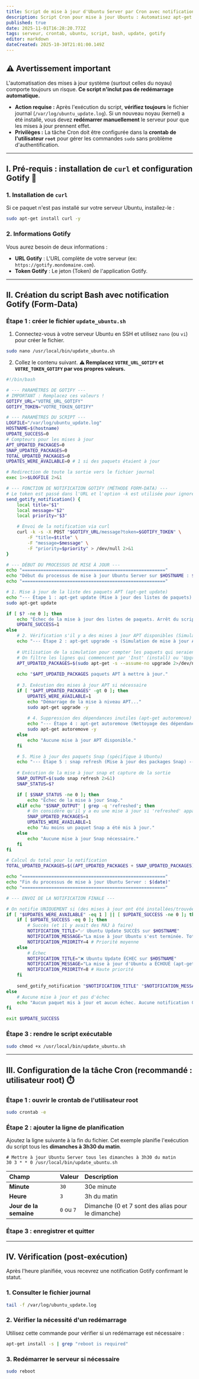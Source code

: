 ```yaml
---
title: Script de mise à jour d'Ubuntu Server par Cron avec notification Gotify
description: Script Cron pour mise à jour Ubuntu : Automatisez apt-get upgrade et snap refresh sur votre serveur Ubuntu. Recevez une notification immédiate via Gotify en cas de succès ou d'échec de la mise à jour.
published: true
date: 2025-11-01T16:28:20.772Z
tags: serveur, crontab, ubuntu, script, bash, update, gotify
editor: markdown
dateCreated: 2025-10-30T21:01:00.149Z
---
```


## ⚠️ Avertissement important

L'automatisation des mises à jour système (surtout celles du noyau) comporte toujours un risque. **Ce script n'inclut pas de redémarrage automatique.**

  * **Action requise :** Après l'exécution du script, **vérifiez toujours** le fichier journal (`/var/log/ubuntu_update.log`). Si un nouveau noyau (kernel) a été installé, vous devez **redémarrer manuellement** le serveur pour que les mises à jour prennent effet.
  * **Privilèges :** La tâche Cron doit être configurée dans la **crontab de l'utilisateur `root`** pour gérer les commandes `sudo` sans problème d'authentification.

-----

## I. Pré-requis : installation de `curl` et configuration Gotify 🔔

### 1\. Installation de `curl`

Si ce paquet n'est pas installé sur votre serveur Ubuntu, installez-le :

```bash
sudo apt-get install curl -y
```

### 2\. Informations Gotify

Vous aurez besoin de deux informations :

  * **URL Gotify** : L'URL complète de votre serveur (ex: `https://gotify.mondomaine.com`).
  * **Token Gotify** : Le jeton (Token) de l'application Gotify.

-----

## II. Création du script Bash avec notification Gotify (Form-Data)

### Étape 1 : créer le fichier `update_ubuntu.sh`

1.  Connectez-vous à votre serveur Ubuntu en SSH et utilisez `nano` (ou `vi`) pour créer le fichier.

<!-- end list -->

```bash
sudo nano /usr/local/bin/update_ubuntu.sh
```

2.  Collez le contenu suivant. **⚠️ Remplacez `VOTRE_URL_GOTIFY` et `VOTRE_TOKEN_GOTIFY` par vos propres valeurs.**

<!-- end list -->

```bash
#!/bin/bash

# --- PARAMÈTRES DE GOTIFY ---
# IMPORTANT : Remplacez ces valeurs !
GOTIFY_URL="VOTRE_URL_GOTIFY"
GOTIFY_TOKEN="VOTRE_TOKEN_GOTIFY"

# --- PARAMÈTRES DU SCRIPT ---
LOGFILE="/var/log/ubuntu_update.log"
HOSTNAME=$(hostname)
UPDATE_SUCCESS=0
# Compteurs pour les mises à jour
APT_UPDATED_PACKAGES=0
SNAP_UPDATED_PACKAGES=0
TOTAL_UPDATED_PACKAGES=0
UPDATES_WERE_AVAILABLE=0 # 1 si des paquets étaient à jour

# Redirection de toute la sortie vers le fichier journal
exec 1>>$LOGFILE 2>&1

# --- FONCTION DE NOTIFICATION GOTIFY (MÉTHODE FORM-DATA) ---
# Le token est passé dans l'URL et l'option -k est utilisée pour ignorer les erreurs SSL/TLS.
send_gotify_notification() {
    local title="$1"
    local message="$2"
    local priority="$3"

    # Envoi de la notification via curl
    curl -k -s -X POST "$GOTIFY_URL/message?token=$GOTIFY_TOKEN" \
        -F "title=$title" \
        -F "message=$message" \
        -F "priority=$priority" > /dev/null 2>&1
}

# --- DÉBUT DU PROCESSUS DE MISE À JOUR ---
echo "======================================================"
echo "Début du processus de mise à jour Ubuntu Server sur $HOSTNAME : $(date)"
echo "======================================================"

# 1. Mise à jour de la liste des paquets APT (apt-get update)
echo "--- Étape 1 : apt-get update (Mise à jour des listes de paquets) ---"
sudo apt-get update

if [ $? -ne 0 ]; then
    echo "Échec de la mise à jour des listes de paquets. Arrêt du script."
    UPDATE_SUCCESS=1
else
    # 2. Vérification s'il y a des mises à jour APT disponibles (Simulation)
    echo "--- Étape 2 : apt-get upgrade -s (Simulation de mise à jour APT) ---"
    
    # Utilisation de la simulation pour compter les paquets qui seraient mis à jour
    # On filtre les lignes qui commencent par 'Inst' (install) ou 'Upgr' (upgrade)
    APT_UPDATED_PACKAGES=$(sudo apt-get -s --assume-no upgrade 2>/dev/null | grep -E '^(Inst|Upgr)' | wc -l)
    
    echo "$APT_UPDATED_PACKAGES paquets APT à mettre à jour."
    
    # 3. Exécution des mises à jour APT si nécessaire
    if [ "$APT_UPDATED_PACKAGES" -gt 0 ]; then
        UPDATES_WERE_AVAILABLE=1
        echo "Démarrage de la mise à niveau APT..."
        sudo apt-get upgrade -y
        
        # 4. Suppression des dépendances inutiles (apt-get autoremove)
        echo "--- Étape 4 : apt-get autoremove (Nettoyage des dépendances et anciens noyaux) ---"
        sudo apt-get autoremove -y
    else
        echo "Aucune mise à jour APT disponible."
    fi

    # 5. Mise à jour des paquets Snap (spécifique à Ubuntu)
    echo "--- Étape 5 : snap refresh (Mise à jour des packages Snap) ---"
    
    # Exécution de la mise à jour snap et capture de la sortie
    SNAP_OUTPUT=$(sudo snap refresh 2>&1)
    SNAP_STATUS=$?

    if [ $SNAP_STATUS -ne 0 ]; then
        echo "Échec de la mise à jour Snap."
    elif echo "$SNAP_OUTPUT" | grep -q 'refreshed'; then
        # On considère qu'il y a eu une mise à jour si 'refreshed' apparaît dans la sortie
        SNAP_UPDATED_PACKAGES=1
        UPDATES_WERE_AVAILABLE=1
        echo "Au moins un paquet Snap a été mis à jour."
    else
        echo "Aucune mise à jour Snap nécessaire."
    fi
fi

# Calcul du total pour la notification
TOTAL_UPDATED_PACKAGES=$((APT_UPDATED_PACKAGES + SNAP_UPDATED_PACKAGES))

echo "======================================================"
echo "Fin du processus de mise à jour Ubuntu Server : $(date)"
echo "======================================================"

# --- ENVOI DE LA NOTIFICATION FINALE ---

# On notifie UNIQUEMENT si (des mises à jour ont été installées/trouvées) OU (il y a eu un ÉCHEC)
if [ "$UPDATES_WERE_AVAILABLE" -eq 1 ] || [ $UPDATE_SUCCESS -ne 0 ]; then
    if [ $UPDATE_SUCCESS -eq 0 ]; then
        # Succès (et il y avait des MAJ à faire)
        NOTIFICATION_TITLE="✅ Ubuntu Update SUCCÈS sur $HOSTNAME"
        NOTIFICATION_MESSAGE="La mise à jour Ubuntu s'est terminée. Total : $TOTAL_UPDATED_PACKAGES paquet(s) mis à jour (APT et/ou Snap). Redémarrage nécessaire si nouveau noyau."
        NOTIFICATION_PRIORITY=4 # Priorité moyenne
    else
        # Échec
        NOTIFICATION_TITLE="❌ Ubuntu Update ÉCHEC sur $HOSTNAME"
        NOTIFICATION_MESSAGE="La mise à jour d'Ubuntu a ÉCHOUÉ (apt-get update). Consultez $LOGFILE sur le serveur."
        NOTIFICATION_PRIORITY=8 # Haute priorité
    fi
    
    send_gotify_notification "$NOTIFICATION_TITLE" "$NOTIFICATION_MESSAGE" $NOTIFICATION_PRIORITY
else
    # Aucune mise à jour et pas d'échec
    echo "Aucun paquet mis à jour et aucun échec. Aucune notification Gotify envoyée."
fi

exit $UPDATE_SUCCESS
```

### Étape 3 : rendre le script exécutable

```bash
sudo chmod +x /usr/local/bin/update_ubuntu.sh
```

-----

## III. Configuration de la tâche Cron (recommandé : utilisateur root) ⏱️

### Étape 1 : ouvrir le crontab de l'utilisateur root

```bash
sudo crontab -e
```

### Étape 2 : ajouter la ligne de planification

Ajoutez la ligne suivante à la fin du fichier. Cet exemple planifie l'exécution du script tous les **dimanches à 3h30 du matin**.

```cron
# Mettre à jour Ubuntu Server tous les dimanches à 3h30 du matin
30 3 * * 0 /usr/local/bin/update_ubuntu.sh
```

| Champ | Valeur | Description |
| :--- | :--- | :--- |
| **Minute** | `30` | 30e minute |
| **Heure** | `3` | 3h du matin |
| **Jour de la semaine** | `0` ou `7` | Dimanche (0 et 7 sont des alias pour le dimanche) |

### Étape 3 : enregistrer et quitter

-----

## IV. Vérification (post-exécution)

Après l'heure planifiée, vous recevrez une notification Gotify confirmant le statut.

### 1\. Consulter le fichier journal

```bash
tail -f /var/log/ubuntu_update.log
```

### 2\. Vérifier la nécessité d'un redémarrage

Utilisez cette commande pour vérifier si un redémarrage est nécessaire :

```bash
apt-get install -s | grep "reboot is required"
```

### 3\. Redémarrer le serveur si nécessaire

```bash
sudo reboot
```